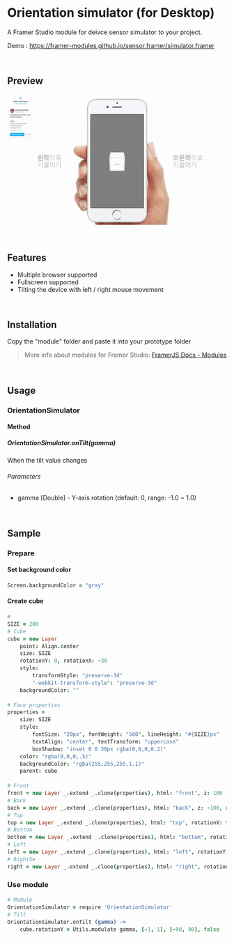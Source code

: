 # Orientation simulator (for Desktop)
A Framer Studio module for deivce sensor simulator to your project.  

Demo : https://framer-modules.github.io/sensor.framer/simulator.framer  

<br/>

## Preview
![Orientation simulator](screenrecord.gif)

<br/>

## Features
- Multiple browser supported
- Fullscreen supported
- Tilting the device with left / right mouse movement

<br/>

## Installation
Copy the "module" folder and paste it into your prototype folder
> More info about modules for Framer Studio: [FramerJS Docs - Modules](http://framerjs.com/docs/#modules.modules)

<br/>

## Usage
### OrientationSimulator

#### Method
##### OrientationSimulator.onTilt(gamma)
When the tilt value changes  

###### Parameters
- gamma [Double] - Y-axis rotation (default: 0, range: -1.0 ~ 1.0)

<br/>

## Sample
### Prepare
#### Set background color
```coffeescript
Screen.backgroundColor = "gray"
```

#### Create cube
```coffeescript
#
SIZE = 200
# Cube
cube = new Layer
    point: Align.center
    size: SIZE
    rotationY: 0, rotationX: -30
    style: 
        transformStyle: "preserve-3d"
        "-webkit-transform-style": "preserve-3d"
    backgroundColor: ""

# Face properties
properties = 
    size: SIZE
    style: 
        fontSize: "20px", fontWeight: "500", lineHeight: "#{SIZE}px"
        textAlign: "center", textTransform: "uppercase"
        boxShadow: "inset 0 0 30px rgba(0,0,0,0.2)"
    color: "rgba(0,0,0,.5)"
    backgroundColor: "rgba(255,255,255,1.1)"
    parent: cube
    
# Front
front = new Layer _.extend _.clone(properties), html: "front", z: 100
# Back
back = new Layer _.extend _.clone(properties), html: "back", z: -100, rotationY: 180
# Top
top = new Layer _.extend _.clone(properties), html: "top", rotationX: 90, y: -100
# Bottom
bottom = new Layer _.extend _.clone(properties), html: "bottom", rotationX: -90, y: 100
# Left
left = new Layer _.extend _.clone(properties), html: "left", rotationY: -90, x: -100
# RightSe
right = new Layer _.extend _.clone(properties), html: "right", rotationY: 90, x: 100
```

### Use module
```coffeescript
# Module
OrientationSimulator = require 'OrientationSimulator'
# Tilt
OrientationSimulator.onTilt (gamma) ->
    cube.rotationY = Utils.modulate gamma, [-1, 1], [-90, 90], false
```
